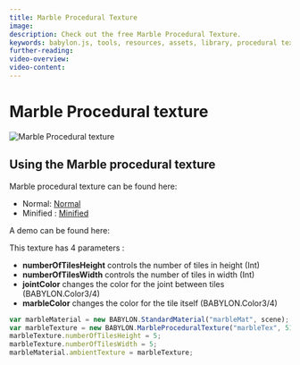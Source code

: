 ```yaml
---
title: Marble Procedural Texture
image:
description: Check out the free Marble Procedural Texture.
keywords: babylon.js, tools, resources, assets, library, procedural texture, marble
further-reading:
video-overview:
video-content:
---
```


# Marble Procedural texture

![Marble Procedural texture](/img/extensions/proceduraltextures/marblept.PNG)

## Using the Marble procedural texture

Marble procedural texture can be found here:

- Normal: [Normal](https://cdn.babylonjs.com/proceduralTexturesLibrary/babylon.marbleProceduralTexture.js)
- Minified : [Minified](https://cdn.babylonjs.com/proceduralTexturesLibrary/babylon.marbleProceduralTexture.min.js)

A demo can be found here: <Playground id="#HS1SK#4" title="Marble Procedural Texture Demo" description="Marble Procedural Texture Demo"/>

This texture has 4 parameters :

- **numberOfTilesHeight** controls the number of tiles in height (Int)
- **numberOfTilesWidth** controls the number of tiles in width (Int)
- **jointColor** changes the color for the joint between tiles (BABYLON.Color3/4)
- **marbleColor** changes the color for the tile itself (BABYLON.Color3/4)

```javascript
var marbleMaterial = new BABYLON.StandardMaterial("marbleMat", scene);
var marbleTexture = new BABYLON.MarbleProceduralTexture("marbleTex", 512, scene);
marbleTexture.numberOfTilesHeight = 5;
marbleTexture.numberOfTilesWidth = 5;
marbleMaterial.ambientTexture = marbleTexture;
```

